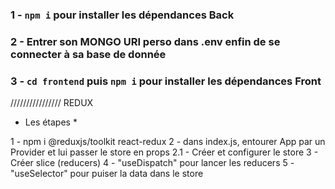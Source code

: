 ### 1 - `npm i` pour installer les dépendances Back

### 2 - Entrer son MONGO URI perso dans .env enfin de se connecter à sa base de donnée

### 3 - `cd frontend` puis `npm i` pour installer les dépendances Front

////////////////
REDUX

- Les étapes \*

1 - npm i @reduxjs/toolkit react-redux
2 - dans index.js, entourer App par un Provider et lui passer le store en props
2.1 - Créer et configurer le store
3 - Créer slice (reducers)
4 - "useDispatch" pour lancer les reducers
5 - "useSelector" pour puiser la data dans le store
